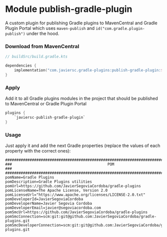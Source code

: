 # Module publish-gradle-plugin

A custom plugin for publishing Gradle plugins to MavenCentral and Gradle Plugin Portal which uses 
`maven-publish` and `id("com.gradle.plugin-publish")` under the hood.

### Download from MavenCentral

```kotlin
// buildSrc/build.gradle.kts

dependencies {
    implementation("com.javiersc.gradle-plugins:publish-gradle-plugin:$version")
}
```

### Apply

Add it to all Gradle plugins modules in the project that should be published to MavenCentral or
Gradle Plugin Portal

```kotlin
plugins {
    `javiersc-publish-gradle-plugin`
}
```

### Usage

Just apply it and add the next Gradle properties (replace the values of each property with the
correct ones):

```properties
####################################################################################################
###                                           POM                                                ###
####################################################################################################
pomName=Gradle Plugins
pomDescription=Gradle Plugins utilities
pomUrl=https://github.com/JavierSegoviaCordoba/gradle-plugins
pomLicenseName=The Apache License, Version 2.0
pomLicenseUrl="https://www.apache.org/licenses/LICENSE-2.0.txt"
pomDeveloperId=JavierSegoviaCordoba
pomDeveloperName=Javier Segovia Cordoba
pomDeveloperEmail=javier@segoviacordoba.com
pomSmcUrl=https://github.com/JavierSegoviaCordoba/gradle-plugins
pomSmcConnection=scm:git:git@github.com:JavierSegoviaCordoba/gradle-plugins.git
pomSmcDeveloperConnection=scm:git:git@github.com:JavierSegoviaCordoba/gradle-plugins.git
```
